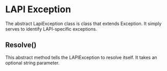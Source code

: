 # LAPI Exception

The abstract LapiException class is class that extends Exception.
It simply serves to identify LAPI-specific exceptions. 

## Resolve()
This abstract method tells the LAPIException to resolve itself.
It takes an optional string parameter.